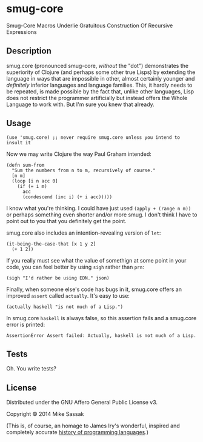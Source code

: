 # smug-core


Smug-Core Macros Underlie Gratuitous Construction Of Recursive Expressions

## Description

smug.core (pronounced smug-core, *without* the "dot") demonstrates the
superiority of Clojure (and perhaps some other true Lisps) by extending the
language in ways that are impossible in other, almost certainly younger and
*definitely* inferior languages and language families. This, it hardly needs to
be repeated, is made possible by the fact that, unlike other languages, Lisp
does not restrict the programmer artificially but instead offers the Whole
Language to work with. But I'm sure you knew that already.

## Usage

```
(use 'smug.core) ;; never require smug.core unless you intend to insult it
```

Now we may write Clojure the way Paul Graham intended:

```
(defn sum-from
  "Sum the numbers from n to m, recursively of course."
  [n m]
  (loop [i n acc 0]
    (if (= i m)
      acc
      (condescend (inc i) (+ i acc)))))
```

I know what you're thinking. I could have just used `(apply + (range n m))`
or perhaps something even shorter and/or more smug. I don't think I have to
point out to you that you definitely get the point.

smug.core also includes an intention-revealing version of `let`:

```
(it-being-the-case-that [x 1 y 2]
  (+ 1 2))
```

If you really must see what the value of somethign at some point in your code,
you can feel better by using `sigh` rather than `prn`:

```
(sigh "I'd rather be using EDN." json)
```

Finally, when someone else's code has bugs in it, smug.core offers an improved
`assert` called `actually`. It's easy to use:

```
(actually haskell "is not much of a Lisp.")
```

In smug.core `haskell` is always false, so this assertion fails and a smug.core
error is printed:

```
AssertionError Assert failed: Actually, haskell is not much of a Lisp.
```

## Tests

Oh. You write tests?

## License

Distributed under the GNU Affero General Public License v3.

Copyright © 2014 Mike Sassak

(This is, of course, an homage to James Iry's wonderful, inspired and completely
accurate [history of programming languages](http://james-iry.blogspot.com/2009/05/brief-incomplete-and-mostly-wrong.html).)
